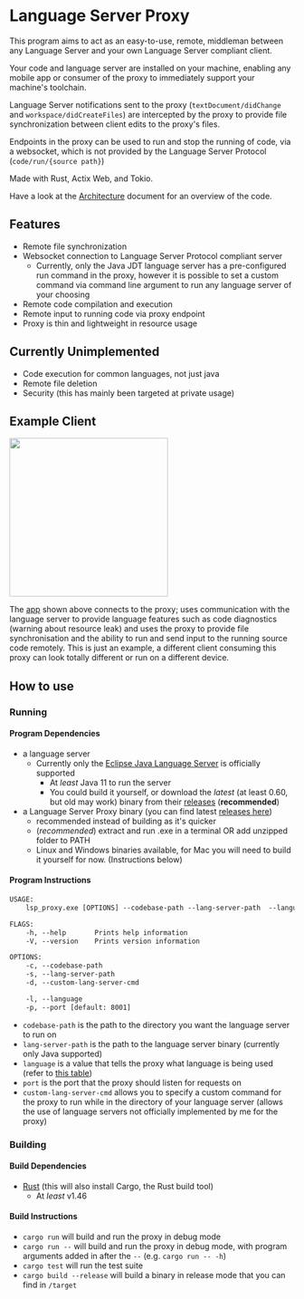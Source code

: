 # Language Server Proxy

This program aims to act as an easy-to-use, remote, middleman between any Language Server and your own Language Server compliant client.

Your code and language server are installed on your machine, enabling any mobile app or consumer of the proxy to immediately support your machine's toolchain.

Language Server notifications sent to the proxy (`textDocument/didChange` and `workspace/didCreateFiles`) are intercepted by the proxy to provide file synchronization between client edits to the proxy's files.

Endpoints in the proxy can be used to run and stop the running of code, via a websocket, which is not provided by the Language Server Protocol (`code/run/{source path}`)

Made with Rust, Actix Web, and Tokio.

Have a look at the [Architecture](/docs/ARCHITECTURE.md) document for an overview of the code.

## Features

- Remote file synchronization
- Websocket connection to Language Server Protocol compliant server
  - Currently, only the Java JDT language server has a pre-configured run command in the proxy, however it is possible to set a custom command via command line argument to run any language server of your choosing
- Remote code compilation and execution
- Remote input to running code via proxy endpoint
- Proxy is thin and lightweight in resource usage

## Currently Unimplemented

- Code execution for common languages, not just java
- Remote file deletion
- Security (this has mainly been targeted at private usage)

## Example Client

<img src="https://user-images.githubusercontent.com/48062697/110399225-5e7d6980-806d-11eb-8d69-27befc1f67a9.png" width="280">

The [app](https://github.com/MozarellaMan/Mobile-LSP-Client) shown above connects to the proxy; uses communication with the language server to provide language features such as code diagnostics (warning about resource leak) and uses the proxy to provide file synchronisation and the ability to run and send input to the running source code remotely. This is just an example, a different client consuming this proxy can look totally different or run on a different device.

## How to use

### Running

#### Program Dependencies

- a language server
  - Currently only the [Eclipse Java Language Server](https://github.com/eclipse/eclipse.jdt.ls) is officially supported
    - At *least* Java 11 to run the server
    - You could build it yourself, or download the *latest* (at least 0.60, but old may work) binary from their [releases](https://download.eclipse.org/jdtls/snapshots/?d) (**recommended**)
- a Language Server Proxy binary (you can find latest [releases here](https://github.com/MozarellaMan/rust-lsp-proxy/releases))
  - recommended instead of building as it's quicker
  - (*recommended*) extract and run .exe in a terminal OR add unzipped folder to PATH
  - Linux and Windows binaries available, for Mac you will need to build it yourself for now. (Instructions below)

#### Program Instructions

```default
USAGE:
    lsp_proxy.exe [OPTIONS] --codebase-path --lang-server-path  --language

FLAGS:
    -h, --help       Prints help information
    -V, --version    Prints version information

OPTIONS:
    -c, --codebase-path
    -s, --lang-server-path
    -d, --custom-lang-server-cmd

    -l, --language
    -p, --port [default: 8001]
```

- `codebase-path` is the path to the directory you want the language server to run on
- `lang-server-path` is the path to the language server binary (currently only Java supported)
- `language` is a value that tells the proxy what language is being used (refer to [this table](https://microsoft.github.io/language-server-protocol/specifications/specification-current/#textDocumentItem))
- `port` is the port that the proxy should listen for requests on
- `custom-lang-server-cmd` allows you to specify a custom command for the proxy to run while in the directory of your language server (allows the use of language servers not officially implemented by me for the proxy)

### Building

#### Build Dependencies

- [Rust](https://www.rust-lang.org/learn/get-started) (this will also install Cargo, the Rust build tool)
  - At *least* v1.46

#### Build Instructions

- `cargo run` will build and run the proxy in debug mode
- `cargo run --` will build and run the proxy in debug mode, with program arguments added in after the `--` (e.g. `cargo run -- -h`)
- `cargo test` will run the test suite
- `cargo build --release` will build a binary in release mode that you can find in `/target`
